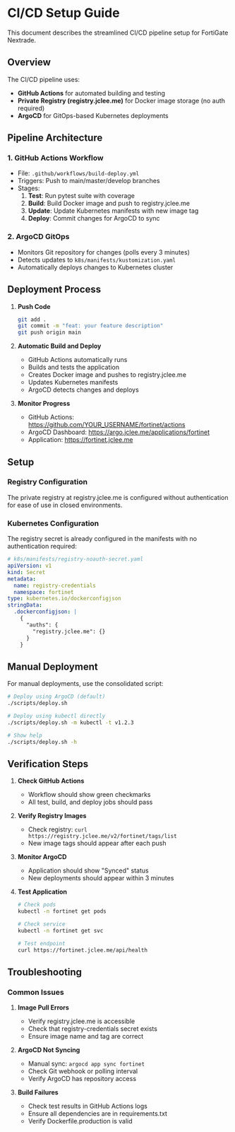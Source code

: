 # CI/CD Setup Guide

This document describes the streamlined CI/CD pipeline setup for FortiGate Nextrade.

## Overview

The CI/CD pipeline uses:
- **GitHub Actions** for automated building and testing
- **Private Registry (registry.jclee.me)** for Docker image storage (no auth required)
- **ArgoCD** for GitOps-based Kubernetes deployments

## Pipeline Architecture

### 1. GitHub Actions Workflow
- File: `.github/workflows/build-deploy.yml`
- Triggers: Push to main/master/develop branches
- Stages:
  1. **Test**: Run pytest suite with coverage
  2. **Build**: Build Docker image and push to registry.jclee.me
  3. **Update**: Update Kubernetes manifests with new image tag
  4. **Deploy**: Commit changes for ArgoCD to sync

### 2. ArgoCD GitOps
- Monitors Git repository for changes (polls every 3 minutes)
- Detects updates to `k8s/manifests/kustomization.yaml`
- Automatically deploys changes to Kubernetes cluster

## Deployment Process

1. **Push Code**
   ```bash
   git add .
   git commit -m "feat: your feature description"
   git push origin main
   ```

2. **Automatic Build and Deploy**
   - GitHub Actions automatically runs
   - Builds and tests the application
   - Creates Docker image and pushes to registry.jclee.me
   - Updates Kubernetes manifests
   - ArgoCD detects changes and deploys

3. **Monitor Progress**
   - GitHub Actions: https://github.com/YOUR_USERNAME/fortinet/actions
   - ArgoCD Dashboard: https://argo.jclee.me/applications/fortinet
   - Application: https://fortinet.jclee.me

## Setup

### Registry Configuration
The private registry at registry.jclee.me is configured without authentication for ease of use in closed environments.

### Kubernetes Configuration
The registry secret is already configured in the manifests with no authentication required:

```yaml
# k8s/manifests/registry-noauth-secret.yaml
apiVersion: v1
kind: Secret
metadata:
  name: registry-credentials
  namespace: fortinet
type: kubernetes.io/dockerconfigjson
stringData:
  .dockerconfigjson: |
    {
      "auths": {
        "registry.jclee.me": {}
      }
    }
```

## Manual Deployment

For manual deployments, use the consolidated script:

```bash
# Deploy using ArgoCD (default)
./scripts/deploy.sh

# Deploy using kubectl directly
./scripts/deploy.sh -m kubectl -t v1.2.3

# Show help
./scripts/deploy.sh -h
```

## Verification Steps

1. **Check GitHub Actions**
   - Workflow should show green checkmarks
   - All test, build, and deploy jobs should pass

2. **Verify Registry Images**
   - Check registry: `curl https://registry.jclee.me/v2/fortinet/tags/list`
   - New image tags should appear after each push

3. **Monitor ArgoCD**
   - Application should show "Synced" status
   - New deployments should appear within 3 minutes

4. **Test Application**
   ```bash
   # Check pods
   kubectl -n fortinet get pods
   
   # Check service
   kubectl -n fortinet get svc
   
   # Test endpoint
   curl https://fortinet.jclee.me/api/health
   ```

## Troubleshooting

### Common Issues

1. **Image Pull Errors**
   - Verify registry.jclee.me is accessible
   - Check that registry-credentials secret exists
   - Ensure image name and tag are correct

2. **ArgoCD Not Syncing**
   - Manual sync: `argocd app sync fortinet`
   - Check Git webhook or polling interval
   - Verify ArgoCD has repository access

3. **Build Failures**
   - Check test results in GitHub Actions logs
   - Ensure all dependencies are in requirements.txt
   - Verify Dockerfile.production is valid